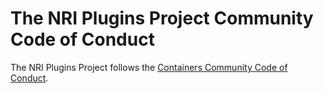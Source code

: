 # The NRI Plugins Project Community Code of Conduct

The NRI Plugins Project follows the [Containers Community Code of Conduct](https://github.com/containers/common/blob/main/CODE-OF-CONDUCT.md).
